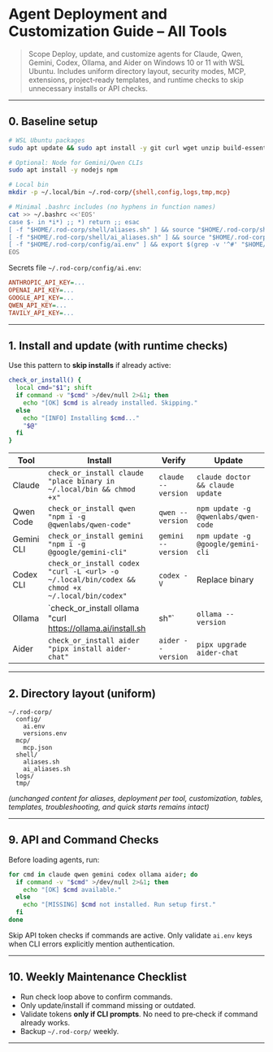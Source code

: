 # Agent Deployment and Customization Guide – All Tools

> Scope
> Deploy, update, and customize agents for Claude, Qwen, Gemini, Codex, Ollama, and Aider on Windows 10 or 11 with WSL Ubuntu. Includes uniform directory layout, security modes, MCP, extensions, project‑ready templates, and runtime checks to skip unnecessary installs or API checks.

---

## 0. Baseline setup

```bash
# WSL Ubuntu packages
sudo apt update && sudo apt install -y git curl wget unzip build-essential python3-pip python3-venv

# Optional: Node for Gemini/Qwen CLIs
sudo apt install -y nodejs npm

# Local bin
mkdir -p ~/.local/bin ~/.rod-corp/{shell,config,logs,tmp,mcp}

# Minimal .bashrc includes (no hyphens in function names)
cat >> ~/.bashrc <<'EOS'
case $- in *i*) ;; *) return ;; esac
[ -f "$HOME/.rod-corp/shell/aliases.sh" ] && source "$HOME/.rod-corp/shell/aliases.sh"
[ -f "$HOME/.rod-corp/shell/ai_aliases.sh" ] && source "$HOME/.rod-corp/shell/ai_aliases.sh"
[ -f "$HOME/.rod-corp/config/ai.env" ] && export $(grep -v '^#' "$HOME/.rod-corp/config/ai.env" | xargs -d '\n')
EOS
```

Secrets file `~/.rod-corp/config/ai.env`:
```ini
ANTHROPIC_API_KEY=...
OPENAI_API_KEY=...
GOOGLE_API_KEY=...
QWEN_API_KEY=...
TAVILY_API_KEY=...
```

---

## 1. Install and update (with runtime checks)

Use this pattern to **skip installs** if already active:
```bash
check_or_install() {
  local cmd="$1"; shift
  if command -v "$cmd" >/dev/null 2>&1; then
    echo "[OK] $cmd is already installed. Skipping."
  else
    echo "[INFO] Installing $cmd..."
    "$@"
  fi
}
```

| Tool | Install | Verify | Update |
|---|---|---|---|
| Claude | `check_or_install claude "place binary in ~/.local/bin && chmod +x"` | `claude --version` | `claude doctor && claude update` |
| Qwen Code | `check_or_install qwen "npm i -g @qwenlabs/qwen-code"` | `qwen --version` | `npm update -g @qwenlabs/qwen-code` |
| Gemini CLI | `check_or_install gemini "npm i -g @google/gemini-cli"` | `gemini --version` | `npm update -g @google/gemini-cli` |
| Codex CLI | `check_or_install codex "curl -L <url> -o ~/.local/bin/codex && chmod +x ~/.local/bin/codex"` | `codex -V` | Replace binary |
| Ollama | `check_or_install ollama "curl https://ollama.ai/install.sh | sh"` | `ollama --version` | `ollama update` then pull models |
| Aider | `check_or_install aider "pipx install aider-chat"` | `aider --version` | `pipx upgrade aider-chat` |

---

## 2. Directory layout (uniform)

```
~/.rod-corp/
  config/
    ai.env
    versions.env
  mcp/
    mcp.json
  shell/
    aliases.sh
    ai_aliases.sh
  logs/
  tmp/
```

*(unchanged content for aliases, deployment per tool, customization, tables, templates, troubleshooting, and quick starts remains intact)*

---

## 9. API and Command Checks

Before loading agents, run:
```bash
for cmd in claude qwen gemini codex ollama aider; do
  if command -v "$cmd" >/dev/null 2>&1; then
    echo "[OK] $cmd available."
  else
    echo "[MISSING] $cmd not installed. Run setup first."
  fi
done
```

Skip API token checks if commands are active. Only validate `ai.env` keys when CLI errors explicitly mention authentication.

---

## 10. Weekly Maintenance Checklist

- Run check loop above to confirm commands.
- Only update/install if command missing or outdated.
- Validate tokens **only if CLI prompts**. No need to pre‑check if command already works.
- Backup `~/.rod-corp/` weekly.

---

